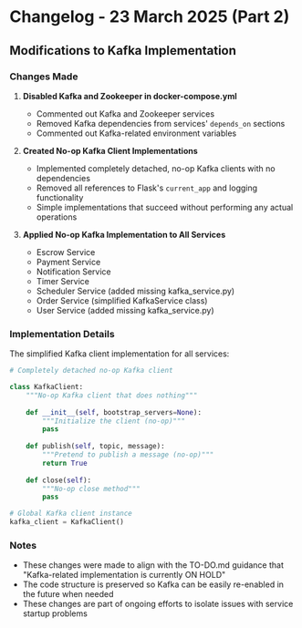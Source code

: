# Changelog - 23 March 2025 (Part 2)

## Modifications to Kafka Implementation

### Changes Made

1. **Disabled Kafka and Zookeeper in docker-compose.yml**
   - Commented out Kafka and Zookeeper services
   - Removed Kafka dependencies from services' `depends_on` sections
   - Commented out Kafka-related environment variables

2. **Created No-op Kafka Client Implementations**
   - Implemented completely detached, no-op Kafka clients with no dependencies
   - Removed all references to Flask's `current_app` and logging functionality
   - Simple implementations that succeed without performing any actual operations

3. **Applied No-op Kafka Implementation to All Services**
   - Escrow Service 
   - Payment Service
   - Notification Service
   - Timer Service
   - Scheduler Service (added missing kafka_service.py)
   - Order Service (simplified KafkaService class)
   - User Service (added missing kafka_service.py)

### Implementation Details

The simplified Kafka client implementation for all services:

```python
# Completely detached no-op Kafka client

class KafkaClient:
    """No-op Kafka client that does nothing"""
    
    def __init__(self, bootstrap_servers=None):
        """Initialize the client (no-op)"""
        pass
    
    def publish(self, topic, message):
        """Pretend to publish a message (no-op)"""
        return True
    
    def close(self):
        """No-op close method"""
        pass

# Global Kafka client instance
kafka_client = KafkaClient()
```

### Notes
- These changes were made to align with the TO-DO.md guidance that "Kafka-related implementation is currently ON HOLD"
- The code structure is preserved so Kafka can be easily re-enabled in the future when needed
- These changes are part of ongoing efforts to isolate issues with service startup problems
